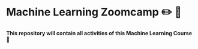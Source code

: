 # Machine Learning Zoomcamp :pencil2: :speech_balloon:

#### This repository will contain all activities of this Machine Learning Course :page_with_curl:
